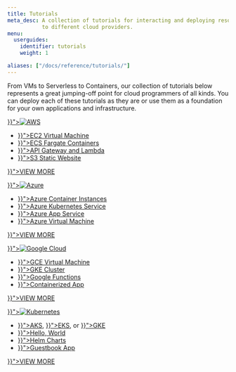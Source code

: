 ```yaml
---
title: Tutorials
meta_desc: A collection of tutorials for interacting and deploying resources
           to different cloud providers.
menu:
  userguides:
    identifier: tutorials
    weight: 1

aliases: ["/docs/reference/tutorials/"]
---
```


From VMs to Serverless to Containers, our collection of tutorials below represents a great jumping-off point for cloud programmers of all kinds. You can deploy each of these tutorials as they are or use them as a foundation for your own applications and infrastructure.

<div class="md:flex flex-row mt-6 mb-6">
    <div class="w-1/2 border-solid border-t-2 border-gray-200">
        <p>
            <a href="{{< relref "aws" >}}"><img class="h-10" src="/logos/tech/aws.svg" alt="AWS"></a>
        </p>
        <ul class="p2 ml-2">
            <li><a href="{{< relref "aws/ec2-webserver" >}}">EC2 Virtual Machine</a></li>
            <li><a href="{{< relref "aws/ecs-fargate" >}}">ECS Fargate Containers</a></li>
            <li><a href="{{< relref "aws/rest-api" >}}">API Gateway and Lambda</a></li>
            <li><a href="{{< relref "aws/s3-website" >}}">S3 Static Website</a></li>
        </ul>
        <p class="mt-6">
            <a class="btn btn-secondary" href="{{< relref "aws" >}}">VIEW MORE</a>
        </p>
    </div>
    <div class="w-1/2 border-solid ml-4 border-t-2 border-gray-200">
        <p>
            <a href="{{< relref "azure-nextgen" >}}"><img class="h-10" src="/logos/tech/azure.svg" alt="Azure"></a>
        </p>
        <ul class="p2 ml-2">
            <li><a href="{{< relref "azure-nextgen/azure-nextgen-cs-aci" >}}">Azure Container Instances</a></li>
            <li><a href="{{< relref "azure-nextgen/azure-nextgen-cs-aks" >}}">Azure Kubernetes Service</a></li>
            <li><a href="{{< relref "azure-nextgen/azure-nextgen-cs-appservice-docker" >}}">Azure App Service</a></li>
            <li><a href="{{< relref "azure-nextgen/azure-nextgen-ts-webserver" >}}">Azure Virtual Machine</a></li>
        </ul>
        <p class="mt-6">
            <a class="btn btn-secondary" href="{{< relref "azure-nextgen" >}}">VIEW MORE</a>
        </p>
    </div>
</div>

<div class="md:flex flex-row mt-6 mb-6">
    <div class="w-1/2 border-solid border-t-2 border-gray-200">
        <p>
            <a href="{{< relref "gcp" >}}"><img class="h-10" src="/logos/tech/gcp.svg" alt="Google Cloud"></a>
        </p>
        <ul class="p2 ml-2">
            <li><a href="{{< relref "gcp/gce-webserver" >}}">GCE Virtual Machine</a></li>
            <li><a href="{{< relref "kubernetes/gke" >}}">GKE Cluster</a></li>
            <li><a href="{{< relref "gcp/gcp-ts-functions" >}}">Google Functions</a></li>
            <li><a href="{{< relref "gcp/gcp-ts-k8s-ruby-on-rails-postgresql" >}}">Containerized App</a></li>
        </ul>
        <p class="mt-6">
            <a class="btn btn-secondary" href="{{< relref "gcp" >}}">VIEW MORE</a>
        </p>
    </div>
    <div class="w-1/2 border-solid ml-4 border-t-2 border-gray-200">
        <p>
            <a href="{{< relref "kubernetes" >}}"><img class="h-10" src="/logos/tech/k8s.svg" alt="Kubernetes"></a>
        </p>
        <ul class="p2 ml-2">
            <li>
                <a href="{{< relref "kubernetes/aks" >}}">AKS</a>,
                <a href="{{< relref "kubernetes/eks" >}}">EKS</a>,
                or <a href="{{< relref "kubernetes/gke" >}}">GKE</a>
            </li>
            <li><a href="{{< relref "kubernetes/exposed-deployment" >}}">Hello, World</a></li>
            <li><a href="{{< relref "kubernetes/wordpress-chart" >}}">Helm Charts</a></li>
            <li><a href="{{< relref "kubernetes/guestbook" >}}">Guestbook App</a></li>
        </ul>
        <p class="mt-6">
            <a class="btn btn-secondary" href="{{< relref "kubernetes" >}}">VIEW MORE</a>
        </p>
    </div>
</div>
